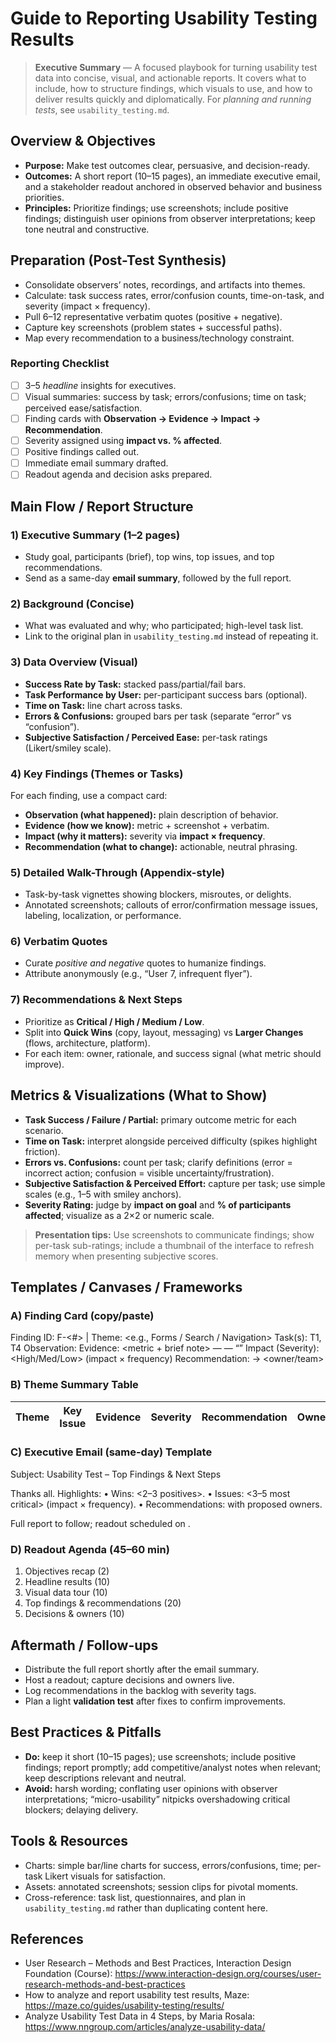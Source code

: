 # Guide to Reporting Usability Testing Results

> **Executive Summary** — A focused playbook for turning usability test data into concise, visual, and actionable reports. It covers what to include, how to structure findings, which visuals to use, and how to deliver results quickly and diplomatically. For *planning and running tests*, see `usability_testing.md`.

## Overview & Objectives
- **Purpose:** Make test outcomes clear, persuasive, and decision-ready.
- **Outcomes:** A short report (10–15 pages), an immediate executive email, and a stakeholder readout anchored in observed behavior and business priorities.
- **Principles:** Prioritize findings; use screenshots; include positive findings; distinguish user opinions from observer interpretations; keep tone neutral and constructive.

## Preparation (Post-Test Synthesis)
- Consolidate observers’ notes, recordings, and artifacts into themes.
- Calculate: task success rates, error/confusion counts, time-on-task, and severity (impact × frequency).
- Pull 6–12 representative verbatim quotes (positive + negative).
- Capture key screenshots (problem states + successful paths).
- Map every recommendation to a business/technology constraint.

### Reporting Checklist
- [ ] 3–5 *headline* insights for executives.  
- [ ] Visual summaries: success by task; errors/confusions; time on task; perceived ease/satisfaction.  
- [ ] Finding cards with **Observation → Evidence → Impact → Recommendation**.  
- [ ] Severity assigned using **impact vs. % affected**.  
- [ ] Positive findings called out.  
- [ ] Immediate email summary drafted.  
- [ ] Readout agenda and decision asks prepared.

## Main Flow / Report Structure
### 1) Executive Summary (1–2 pages)
- Study goal, participants (brief), top wins, top issues, and top recommendations.
- Send as a same-day **email summary**, followed by the full report.

### 2) Background (Concise)
- What was evaluated and why; who participated; high-level task list.
- Link to the original plan in `usability_testing.md` instead of repeating it.

### 3) Data Overview (Visual)
- **Success Rate by Task:** stacked pass/partial/fail bars.  
- **Task Performance by User:** per-participant success bars (optional).  
- **Time on Task:** line chart across tasks.  
- **Errors & Confusions:** grouped bars per task (separate “error” vs “confusion”).  
- **Subjective Satisfaction / Perceived Ease:** per-task ratings (Likert/smiley scale).

### 4) Key Findings (Themes or Tasks)
For each finding, use a compact card:
- **Observation (what happened):** plain description of behavior.
- **Evidence (how we know):** metric + screenshot + verbatim.
- **Impact (why it matters):** severity via **impact × frequency**.
- **Recommendation (what to change):** actionable, neutral phrasing.

### 5) Detailed Walk-Through (Appendix-style)
- Task-by-task vignettes showing blockers, misroutes, or delights.
- Annotated screenshots; callouts of error/confirmation message issues, labeling, localization, or performance.

### 6) Verbatim Quotes
- Curate *positive and negative* quotes to humanize findings.
- Attribute anonymously (e.g., “User 7, infrequent flyer”).

### 7) Recommendations & Next Steps
- Prioritize as **Critical / High / Medium / Low**.  
- Split into **Quick Wins** (copy, layout, messaging) vs **Larger Changes** (flows, architecture, platform).  
- For each item: owner, rationale, and success signal (what metric should improve).

## Metrics & Visualizations (What to Show)
- **Task Success / Failure / Partial:** primary outcome metric for each scenario.  
- **Time on Task:** interpret alongside perceived difficulty (spikes highlight friction).  
- **Errors vs. Confusions:** count per task; clarify definitions (error = incorrect action; confusion = visible uncertainty/frustration).  
- **Subjective Satisfaction & Perceived Effort:** capture per task; use simple scales (e.g., 1–5 with smiley anchors).  
- **Severity Rating:** judge by **impact on goal** and **% of participants affected**; visualize as a 2×2 or numeric scale.

> **Presentation tips:** Use screenshots to communicate findings; show per-task sub-ratings; include a thumbnail of the interface to refresh memory when presenting subjective scores.

## Templates / Canvases / Frameworks
### A) Finding Card (copy/paste)
Finding ID: F-<#>  |  Theme: <e.g., Forms / Search / Navigation>
Task(s): T1, T4
Observation: 
Evidence: <metric + brief note> —  — “”
Impact (Severity): <High/Med/Low>  (impact × frequency)
Recommendation:   → <owner/team>

### B) Theme Summary Table
| Theme | Key Issue | Evidence | Severity | Recommendation | Owner |
|---|---|---|---|---|---|

### C) Executive Email (same-day) Template
Subject: Usability Test – Top Findings & Next Steps

Thanks all. Highlights:
• Wins: <2–3 positives>.
• Issues: <3–5 most critical> (impact × frequency).
• Recommendations:  with proposed owners.

Full report to follow; readout scheduled on .

### D) Readout Agenda (45–60 min)
1. Objectives recap (2)  
2. Headline results (10)  
3. Visual data tour (10)  
4. Top findings & recommendations (20)  
5. Decisions & owners (10)

## Aftermath / Follow-ups
- Distribute the full report shortly after the email summary.  
- Host a readout; capture decisions and owners live.  
- Log recommendations in the backlog with severity tags.  
- Plan a light **validation test** after fixes to confirm improvements.

## Best Practices & Pitfalls
- **Do:** keep it short (10–15 pages); use screenshots; include positive findings; report promptly; add competitive/analyst notes when relevant; keep descriptions relevant and neutral.  
- **Avoid:** harsh wording; conflating user opinions with observer interpretations; “micro-usability” nitpicks overshadowing critical blockers; delaying delivery.

## Tools & Resources
- Charts: simple bar/line charts for success, errors/confusions, time; per-task Likert visuals for satisfaction.  
- Assets: annotated screenshots; session clips for pivotal moments.  
- Cross-reference: task list, questionnaires, and plan in `usability_testing.md` rather than duplicating content here.

## References
- User Research – Methods and Best Practices, Interaction Design Foundation (Course): https://www.interaction-design.org/courses/user-research-methods-and-best-practices
- How to analyze and report usability test results, Maze: https://maze.co/guides/usability-testing/results/
- Analyze Usability Test Data in 4 Steps, by Maria Rosala: https://www.nngroup.com/articles/analyze-usability-data/
